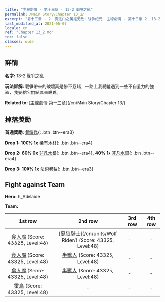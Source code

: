 ```yaml
---
title: "主線劇情 - 第十三章 - 13-2 戰爭之亂"
permalink: /Main Story/Chapter 13_2/
excerpt: "第十三章 - 2. 魔法门之英雄无敌：战争纪元  主線劇情 - 第十三章_2. 13-2 戰爭之亂"
last_modified_at: 2021-06-07
locale: cn
ref: "Chapter 13_2.md"
toc: false
classes: wide
---
```


## 詳情

 **名字:** 13-2 戰爭之亂

 **玩法詳解:** 戰爭帶來的破壞真是慘不忍睹，一路上我總能遇到一些不自量力的強盜，我要給它們點厲害瞧瞧。

 **Related to:** [主線劇情 第十三章](/cn/Main Story/Chapter 13/)

## 掉落獎勵

 **首通獎勵:** [銀鑰匙](/cn/Items/con_693/){: .btn .btn--era3}

 **Drop 1:** **100% 1x** [稀有木材](/cn/Items/mat_41/){: .btn .btn--era4}

 **Drop 2:** **60% 0x** [非凡水銀](/cn/Items/mat_35/){: .btn .btn--era4}, **40% 1x** [非凡水銀](/cn/Items/mat_35/){: .btn .btn--era4}

 **Drop 3:** **100% 1x** [法術卷軸](/cn/Items/con_694/){: .btn .btn--era3}


## Fight against Team
 **Hero:** h_Adelaide

 **Team:**


  | 1st row | 2nd row | 3rd row | 4th row |
  |:----:|:----:|:----|:----:|
  | [食人魔](/cn/units/Ogre/) (Score: 43325, Level:48)  | [惡狼騎士](/cn/units/Wolf Rider/) (Score: 43325, Level:48)  | - | - |
  | [食人魔](/cn/units/Ogre/) (Score: 43325, Level:48)  | [半獸人](/cn/units/Orc/) (Score: 43325, Level:48)  | - | - |
  | [食人魔](/cn/units/Ogre/) (Score: 43325, Level:48)  | [半獸人](/cn/units/Orc/) (Score: 43325, Level:48)  | - | - |
  | [雷鳥](/cn/units/Roc/) (Score: 43325, Level:48)  | - | - | - |


